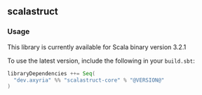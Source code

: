 ## scalastruct

### Usage

This library is currently available for Scala binary version 3.2.1

To use the latest version, include the following in your `build.sbt`:

```scala
libraryDependencies ++= Seq(
  "dev.axyria" %% "scalastruct-core" % "@VERSION@"
)
```
